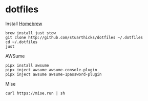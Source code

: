 dotfiles
========

Install [Homebrew](https://brew.sh/)

    brew install just stow
    git clone http://github.com/stuarthicks/dotfiles ~/.dotfiles
    cd ~/.dotfiles
    just

AWSume

    pipx install awsume
    pipx inject awsume awsume-console-plugin
    pipx inject awsume awsume-1password-plugin

Mise

    curl https://mise.run | sh

